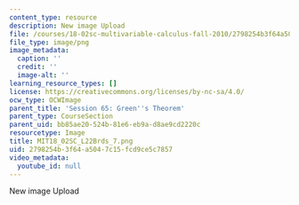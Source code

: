 ```yaml
---
content_type: resource
description: New image Upload
file: /courses/18-02sc-multivariable-calculus-fall-2010/2798254b3f64a5047c15fcd9ce5c7857_MIT18_02SC_L22Brds_7.png
file_type: image/png
image_metadata:
  caption: ''
  credit: ''
  image-alt: ''
learning_resource_types: []
license: https://creativecommons.org/licenses/by-nc-sa/4.0/
ocw_type: OCWImage
parent_title: 'Session 65: Green''s Theorem'
parent_type: CourseSection
parent_uid: bb85ae20-524b-81e6-eb9a-d8ae9cd2220c
resourcetype: Image
title: MIT18_02SC_L22Brds_7.png
uid: 2798254b-3f64-a504-7c15-fcd9ce5c7857
video_metadata:
  youtube_id: null
---
```

New image Upload